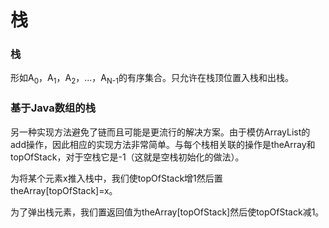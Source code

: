 # 栈

### 栈

形如A<sub>0</sub>，A<sub>1</sub>，A<sub>2</sub>，…，A<sub>N-1</sub>的有序集合。只允许在栈顶位置入栈和出栈。

### 基于Java数组的栈

另一种实现方法避免了链而且可能是更流行的解决方案。由于模仿ArrayList的add操作，因此相应的实现方法非常简单。与每个栈相关联的操作是theArray和topOfStack，对于空栈它是-1（这就是空栈初始化的做法）。

为将某个元素x推入栈中，我们使topOfStack增1然后置theArray[topOfStack]=x。

为了弹出栈元素，我们置返回值为theArray[topOfStack]然后使topOfStack减1。
